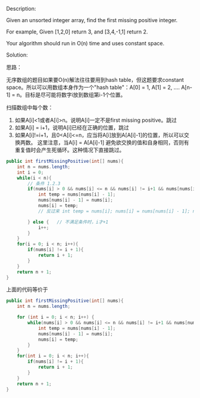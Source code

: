 Description:

Given an unsorted integer array, find the first missing positive integer.

For example,
Given [1,2,0] return 3,
and [3,4,-1,1] return 2.

Your algorithm should run in O(n) time and uses constant space.

Solution:

思路：

无序数组的题目如果要O(n)解法往往要用到hash table，但这题要求constant space。所以可以用数组本身作为一个"hash table"：A[0] = 1, A[1] = 2, .... A[n-1] = n。目标是尽可能将数字i放到数组第i-1个位置。

扫描数组中每个数：
1. 如果A[i]<1或者A[i]>n。说明A[i]一定不是first missing positive。跳过
2. 如果A[i] = i+1，说明A[i]已经在正确的位置，跳过
3. 如果A[i]!=i+1，且0<A[i]<=n，应当将A[i]放到A[A[i]-1]的位置，所以可以交换两数。
这里注意，当A[i] = A[A[i]-1] 避免欲交换的值和自身相同，否则有重复值时会产生死循环。这种情况下直接跳过。

```java
public int firstMissingPositive(int[] nums){
    int n = nums.length;
    int i = 0;
    while(i < n){
        // 条件 1.2.3
        if(nums[i] > 0 && nums[i] <= n && nums[i] != i+1 && nums[nums[i] - 1] != nums[i]){  // 满足条件时，仍计算i位置的数字
            int temp = nums[nums[i] - 1];   
            nums[nums[i] - 1] = nums[i];
            nums[i] = temp;
            // 反过来 int temp = nums[i]; nums[i] = nums[nums[i] - 1]; nums[nums[i - 1]] = temp; 第三段nums[i]已不再是之前的值

        } else {   // 不满足条件时，i才+1
            i++;
        }
    }
    for(i = 0; i < n; i++){
        if(nums[i] != i + 1){
            return i + 1;
        }
    }
    return n + 1;
}
```

上面的代码等价于
```java
public int firstMissingPositive(int[] nums){
    int n = nums.length;

    for (int i = 0; i < n; i++) {
        while(nums[i] > 0 && nums[i] <= n && nums[i] != i+1 && nums[nums[i] - 1] != nums[i]){  // 满足条件时，仍计算i位置的数字
            int temp = nums[nums[i] - 1];   
            nums[nums[i] - 1] = nums[i];
            nums[i] = temp;
        }
    }
    for(int i = 0; i < n; i++){
        if(nums[i] != i + 1){
            return i + 1;
        }
    }
    return n + 1;
}
```
